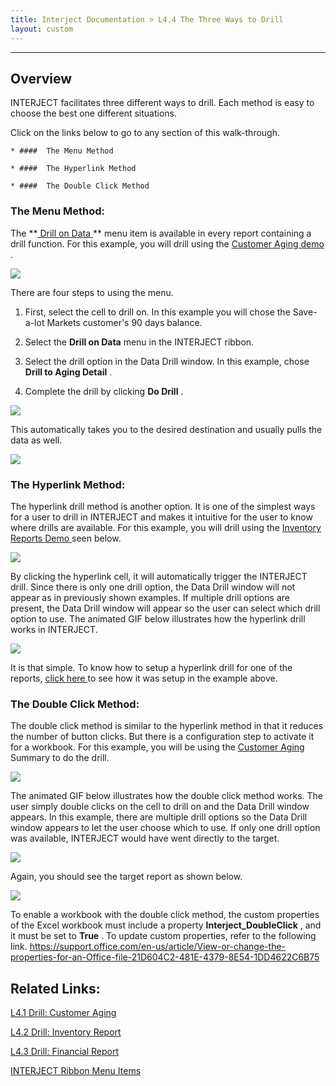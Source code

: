 ```yaml
---
title: Interject Documentation > L4.4 The Three Ways to Drill
layout: custom
---
```

* * *

##  **Overview**

INTERJECT facilitates three different ways to drill. Each method is easy to choose the best one different situations. 

Click on the links below to go to any section of this walk-through. 

    * ####  The Menu Method 

    * ####  The Hyperlink Method 

    * ####  The Double Click Method 




###  The Menu Method: 

The **[ Drill on Data ](/wPortal/INTERJECT-Ribbon-Menu-Items_83689479.html) ** menu item is available in every report containing a drill function. For this example, you will drill using the [ Customer Aging demo ](https://interject.atlassian.net/wiki/display/ID/Customer+Aging) . 

![](attachments/128510906/128510963.png)

  


There are four steps to using the menu. 

  1. First, select the cell to drill on. In this example you will chose the Save-a-lot Markets customer's 90 days balance. 
  2. Select the **Drill on Data** menu in the INTERJECT ribbon.   

  3. Select the drill option in the Data Drill window.  In this example, chose **Drill to Aging Detail** .    

  4. Complete the drill by clicking **Do Drill** . 



![](attachments/128510906/128510969.png)

  


This automatically takes you to the desired destination and usually pulls the data as well. 

![](attachments/128510906/128510980.png)

###  The Hyperlink Method: 

The hyperlink drill method is another option. It is one of the simplest ways for a user to drill in INTERJECT and makes it intuitive for the user to know where drills are available. For this example, you will drill using the [ Inventory Reports Demo ](https://interject.atlassian.net/wiki/display/ID/Inventory+Reports) seen below. 

![](attachments/128510906/128511030.png?width=720)

  


By clicking the hyperlink cell, it will automatically trigger the INTERJECT drill. Since there is only one drill option, the Data Drill window will not appear as in previously shown examples. If multiple drill options are present, the Data Drill window will appear so the user can select which drill option to use. The animated GIF below illustrates how the hyperlink drill works in INTERJECT. 

![](attachments/128510906/128511040.gif)

  


It is that simple. To know how to setup a hyperlink drill for one of the reports, [ click here ](https://interject.atlassian.net/wiki/display/ID/Drill%3A+Inventory+Report) to see how it was setup in the example above. 

###  The Double Click Method: 

The double click method is similar to the hyperlink method in that it reduces the number of button clicks. But there is a configuration step to activate it for a workbook. For this example, you will be using the [ Customer Aging ](https://interject.atlassian.net/wiki/display/ID/Customer+Aging) Summary to do the drill. 

![](attachments/128510906/128511050.png)

  


The animated GIF below illustrates how the double click method works. The user simply double clicks on the cell to drill on and the Data Drill window appears. In this example, there are multiple drill options so the Data Drill window appears to let the user choose which to use. If only one drill option was available, INTERJECT would have went directly to the target. 

![](attachments/128510906/128514695.gif)

  


Again, you should see the target report as shown below. 

![](attachments/128510906/128511069.png)

  


To enable a workbook with the double click method, the custom properties of the Excel workbook must include a property **Interject_DoubleClick** , and it must be set to **True** . To update custom properties, refer to the following link. [ https://support.office.com/en-us/article/View-or-change-the-properties-for-an-Office-file-21D604C2-481E-4379-8E54-1DD4622C6B75 ](https://support.office.com/en-us/article/View-or-change-the-properties-for-an-Office-file-21D604C2-481E-4379-8E54-1DD4622C6B75)

  


##  Related Links: 

[ L4.1 Drill: Customer Aging ](/wGetStarted/128421015.html)

[ L4.2 Drill: Inventory Report ](/wGetStarted/128409138.html)

[ L4.3 Drill: Financial Report ](/wGetStarted/128409219.html)

[ INTERJECT Ribbon Menu Items ](INTERJECT-Ribbon-Menu-Items_83689479.html)

  

